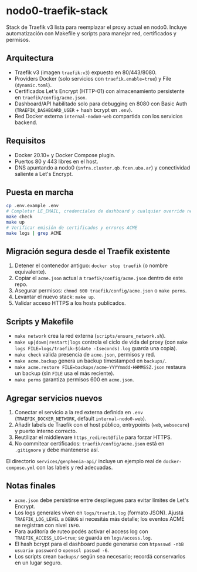 # nodo0-traefik-stack

Stack de Traefik v3 lista para reemplazar el proxy actual en nodo0. Incluye automatización con Makefile y scripts para manejar red, certificados y permisos.

## Arquitectura

- Traefik v3 (imagen `traefik:v3`) expuesto en 80/443/8080.
- Providers Docker (solo servicios con `traefik.enable=true`) y File (`dynamic.toml`).
- Certificados Let's Encrypt (HTTP-01) con almacenamiento persistente en `traefik/config/acme.json`.
- Dashboard/API habilitado solo para debugging en 8080 con Basic Auth (`TRAEFIK_DASHBOARD_USER` + hash bcrypt en `.env`).
- Red Docker externa `internal-nodo0-web` compartida con los servicios backend.

## Requisitos

- Docker 20.10+ y Docker Compose plugin.
- Puertos 80 y 443 libres en el host.
- DNS apuntando a nodo0 (`infra.cluster.qb.fcen.uba.ar`) y conectividad saliente a Let's Encrypt.

## Puesta en marcha

```bash
cp .env.example .env
# Completar LE_EMAIL, credenciales de dashboard y cualquier override necesario
make check
make up
# Verificar emisión de certificados y errores ACME
make logs | grep ACME
```

## Migración segura desde el Traefik existente

1. Detener el contenedor antiguo: `docker stop traefik` (o nombre equivalente).
2. Copiar el `acme.json` actual a `traefik/config/acme.json` dentro de este repo.
3. Asegurar permisos: `chmod 600 traefik/config/acme.json` o `make perms`.
4. Levantar el nuevo stack: `make up`.
5. Validar acceso HTTPS a los hosts publicados.

## Scripts y Makefile

- `make network` crea la red externa (`scripts/ensure_network.sh`).
- `make up|down|restart|logs` controla el ciclo de vida del proxy (con `make logs FILE=logs/traefik-$(date -Iseconds).log` guarda una copia).
- `make check` valida presencia de `acme.json`, permisos y red.
- `make acme.backup` genera un backup timestamped en `backups/`.
- `make acme.restore FILE=backups/acme-YYYYmmdd-HHMMSSZ.json` restaura un backup (sin `FILE` usa el más reciente).
- `make perms` garantiza permisos 600 en `acme.json`.

## Agregar servicios nuevos

1. Conectar el servicio a la red externa definida en `.env` (`TRAEFIK_DOCKER_NETWORK`, default `internal-nodo0-web`).
2. Añadir labels de Traefik con el host público, entrypoints (`web`, `websecure`) y puerto interno correcto.
3. Reutilizar el middleware `https_redirect@file` para forzar HTTPS.
4. No commitear certificados: `traefik/config/acme.json` está en `.gitignore` y debe mantenerse así.

El directorio `services/genphenia-api/` incluye un ejemplo real de `docker-compose.yml` con las labels y red adecuadas.

## Notas finales

- `acme.json` debe persistirse entre despliegues para evitar límites de Let's Encrypt.
- Los logs generales viven en `logs/traefik.log` (formato JSON). Ajustá `TRAEFIK_LOG_LEVEL` a `DEBUG` si necesitás más detalle; los eventos ACME se registran con nivel `INFO`.
- Para auditoría de ruteo podés activar el access log con `TRAEFIK_ACCESS_LOG=true`; se guarda en `logs/access.log`.
- El hash bcrypt para el dashboard puede generarse con `htpasswd -nbB usuario password` o `openssl passwd -6`.
- Los scripts crean `backups/` según sea necesario; recordá conservarlos en un lugar seguro.
